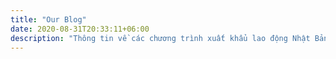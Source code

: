 ```yaml
---
title: "Our Blog"
date: 2020-08-31T20:33:11+06:00
description: "Thông tin về các chương trình xuất khẩu lao động Nhật Bản, các đơn hàng tuyển kỹ sư sang Nhật làm việc, các chương trình theo Bộ LĐTB & XH mới nhất 2023 liên tục được cập nhập."
---
```

